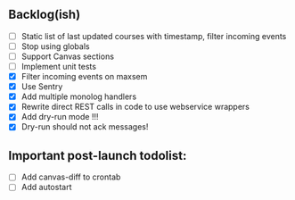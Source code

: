## Backlog(ish)

- [ ] Static list of last updated courses with timestamp, filter incoming events 
- [ ] Stop using globals
- [ ] Support Canvas sections
- [ ] Implement unit tests
- [x] Filter incoming events on maxsem
- [x] Use Sentry
- [x] Add multiple monolog handlers
- [x] Rewrite direct REST calls in code to use webservice wrappers
- [x] Add dry-run mode !!!
- [x] Dry-run should not ack messages!

## Important post-launch todolist:
- [ ] Add canvas-diff to crontab
- [ ] Add autostart
